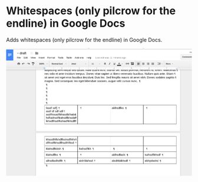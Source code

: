 # Whitespaces (only pilcrow for the endline) in Google Docs

Adds whitespaces (only pilcrow for the endline) in Google Docs.

![screenshot](./screenshot.png)